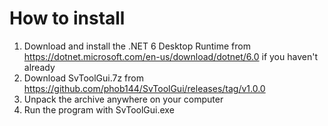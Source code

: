 # How to install

1. Download and install the .NET 6 Desktop Runtime from https://dotnet.microsoft.com/en-us/download/dotnet/6.0 if you haven't already
2. Download SvToolGui.7z from https://github.com/phob144/SvToolGui/releases/tag/v1.0.0
3. Unpack the archive anywhere on your computer
4. Run the program with SvToolGui.exe
